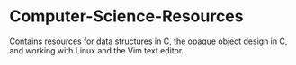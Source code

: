 # Computer-Science-Resources
Contains resources for data structures in C, the opaque object design in C, and working with Linux and the Vim text editor.
